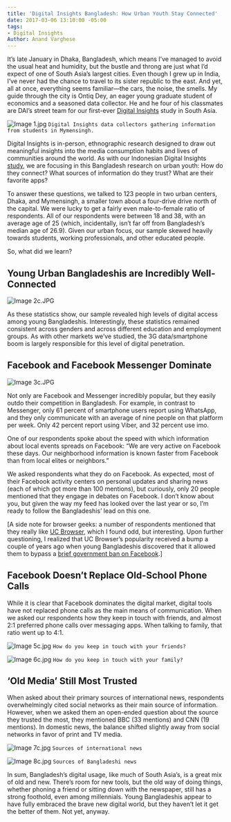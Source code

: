```yaml
---
title: 'Digital Insights Bangladesh: How Urban Youth Stay Connected'
date: 2017-03-06 13:10:00 -05:00
tags:
- Digital Insights
Author: Anand Varghese
---
```


It’s late January in Dhaka, Bangladesh, which means I’ve managed to avoid the usual heat and humidity, but the bustle and throng are just what I’d expect of one of South Asia’s largest cities. Even though I grew up in India, I’ve never had the chance to travel to its sister republic to the east. And yet, all at once, everything seems familiar—the cars, the noise, the smells. My guide through the city is Ontiq Dey, an eager young graduate student of economics and a seasoned data collector. He and he four of his classmates are DAI’s street team for our first-ever [Digital Insights](https://dai-global-digital.com/tags/?tag=digital-insights) study in South Asia.

![Image 1.jpg](/uploads/Image%201.jpg)
`Digital Insights data collectors gathering information from students in Mymensingh.`

<!--more-->

Digital Insights is in-person, ethnographic research designed to draw out meaningful insights into the media consumption habits and lives of communities around the world. As with our Indonesian Digital Insights [study](https://dai-global-digital.com/indonesia-digital-insights.html), we are focusing in this Bangladesh research on urban youth: How do they connect? What sources of information do they trust? What are their favorite apps?

To answer these questions, we talked to 123 people in two urban centers, Dhaka, and Mymensingh, a smaller town about a four-drive drive north of the capital. We were lucky to get a fairly even male-to-female ratio of respondents. All of our respondents were between 18 and 38, with an average age of 25 (which, incidentally, isn’t far off from Bangladesh’s median age of 26.9). Given our urban focus, our sample skewed heavily towards students, working professionals, and other educated people.

So, what did we learn?

## Young Urban Bangladeshis are Incredibly Well-Connected

![Image 2c.JPG](/uploads/Image%202c.JPG)

As these statistics show, our sample revealed high levels of digital access among young Bangladeshis. Interestingly, these statistics remained consistent across genders and across different education and employment groups. As with other markets we’ve studied, the 3G data/smartphone boom is largely responsible for this level of digital penetration.

## Facebook and Facebook Messenger Dominate

![Image 3c.JPG](/uploads/Image%203c.JPG)

Not only are Facebook and Messenger incredibly popular, but they easily outdo their competition in Bangladesh. For example, in contrast to Messenger, only 61 percent of smartphone users report using WhatsApp, and they only communicate with an average of nine people on that platform per week. Only 42 percent report using Viber, and 32 percent use imo.

One of our respondents spoke about the speed with which information about local events spreads on Facebook: “We are very active on Facebook these days. Our neighborhood information is known faster from Facebook than from local elites or neighbors.”

We asked respondents what they do on Facebook. As expected, most of their Facebook activity centers on personal updates and sharing news (each of which got more than 100 mentions), but curiously, only 20 people mentioned that they engage in debates on Facebook. I don’t know about you, but given the way my feed has looked over the last year or so, I’m ready to follow the Bangladeshis’ lead on this one.

\[A side note for browser geeks: a number of respondents mentioned that they really like [UC Browser](https://play.google.com/store/apps/details?id=com.UCMobile.intl&hl=en), which I found odd, but interesting. Upon further questioning, I realized that UC Browser’s popularity received a bump a couple of years ago when young Bangladeshis discovered that it allowed them to bypass a [brief government ban on Facebook](http://www.voanews.com/a/bangladesh-lifts-ban-facebook/3097865.html).\]

## Facebook Doesn’t Replace Old-School Phone Calls

While it is clear that Facebook dominates the digital market, digital tools have not replaced phone calls as the main means of communication. When we asked our respondents how they keep in touch with friends, and almost 2:1 preferred phone calls over messaging apps. When talking to family, that ratio went up to 4:1.

![Image 5c.jpg](/uploads/Image%205c.jpg)
`How do you keep in touch with your friends?`

![Image 6c.jpg](/uploads/Image%206c.jpg)
`How do you keep in touch with your family?`

## ‘Old Media’ Still Most Trusted

When asked about their primary sources of international news, respondents overwhelmingly cited social networks as their main source of information. However, when we asked them an open-ended question about the source they trusted the most, they mentioned BBC (33 mentions) and CNN (19 mentions). In domestic news, the balance shifted slightly away from social networks in favor of print and TV media.

![Image 7c.jpg](/uploads/Image%207c.jpg)
`Sources of international news`

![Image 8c.jpg](/uploads/Image%208c.jpg)
`Sources of Bangladeshi news`

In sum, Bangladesh’s digital usage, like much of South Asia’s, is a great mix of old and new. There’s room for new tools, but the old way of doing things, whether phoning a friend or sitting down with the newspaper, still has a strong foothold, even among millennials. Young Bangladeshis appear to have fully embraced the brave new digital world, but they haven’t let it get the better of them. Not yet, anyway.